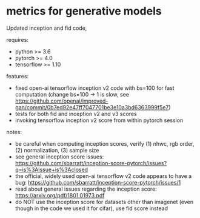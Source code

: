 # metrics for generative models

Updated inception and fid code,

requires:

* python >= 3.6
* pytorch >= 4.0
* tensorflow >= 1.10

features:

* fixed  open-ai tensorflow inception v2 code with bs=100 for fast computation (change bs=100 -> 1 is slow, see https://github.com/openai/improved-gan/commit/0b7ed92e47ff7047701be3e10a3bd6363999f5e7)
* tests for both fid and inception v2 and v3 scores
* invoking tensorflow inception v2 score from within pytorch session

notes:

* be careful when computing inception scores, verify (1) nhwc, rgb order, (2) normalization, (3) sample size
* see general inception score issues: https://github.com/sbarratt/inception-score-pytorch/issues?q=is%3Aissue+is%3Aclosed
* the official, widely used open-ai tensorflow v2 code appears to have a bug: https://github.com/sbarratt/inception-score-pytorch/issues/1
* read about general issues regarding the inception score: https://arxiv.org/pdf/1801.01973.pdf
* do NOT use the inception score for datasets other than imagenet (even though in the code we used it for cifar), use fid score instead
